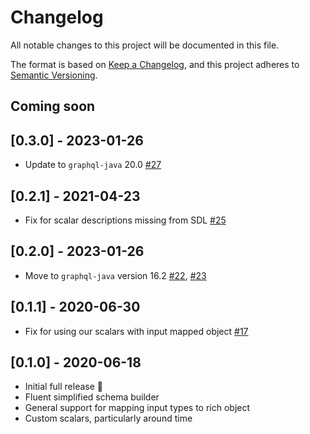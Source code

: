 # Changelog
All notable changes to this project will be documented in this file.

The format is based on [Keep a Changelog](https://keepachangelog.com/en/1.0.0/),
and this project adheres to [Semantic Versioning](https://semver.org/spec/v2.0.0.html).

## Coming soon

## [0.3.0] - 2023-01-26
- Update to `graphql-java` 20.0 [#27](https://github.com/newrelic/newrelic-graphql-java-core/pull/27)

## [0.2.1] - 2021-04-23

- Fix for scalar descriptions missing from SDL [#25](https://github.com/newrelic/newrelic-graphql-java-core/pull/25)

## [0.2.0] - 2023-01-26
- Move to `graphql-java` version 16.2 [#22](https://github.com/newrelic/newrelic-graphql-java-core/pull/22), [#23](https://github.com/newrelic/newrelic-graphql-java-core/pull/23)

## [0.1.1] - 2020-06-30
- Fix for using our scalars with input mapped object [#17](https://github.com/newrelic/newrelic-graphql-java-core/pull/17)

## [0.1.0] - 2020-06-18
- Initial full release :tada:
- Fluent simplified schema builder
- General support for mapping input types to rich object
- Custom scalars, particularly around time
